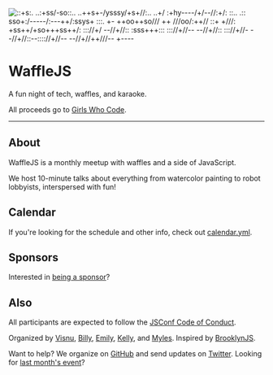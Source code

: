 ![
                 ::+s:.
             ..:+ss/-so::..
         ..++s+-/ysssy/+s+//:..
     ..+/ :+hy----/+/--//:+/:  ::..
  .::  sso+:/-----/:---++/:ssys+  :::.
 +-   ++oo++so/// ++ ///oo/:++//    ::+
 +///:    +ss++/+so+++ss++/:    ::://+/
 --//+//::    :sss+++:::    ::://+//--
     --//+//::           ::://+//-
         --//+//::--:::://+//--
             --//+//++///--
                 +----
](/images/wmo.png)

WaffleJS
========

A fun night of tech, waffles, and karaoke.

All proceeds go to [Girls Who Code][7].

* * *

About
-----
WaffleJS is a monthly meetup with waffles and a side of JavaScript.

We host 10-minute talks about everything from watercolor painting to
robot lobbyists, interspersed with fun!

Calendar
--------
If you're looking for the schedule and other info, check out [calendar.yml](models/calendar.yml).

Sponsors
--------
Interested in [being a sponsor](https://wafflejs.com/sponsorship)?

Also
----
All participants are expected to follow the [JSConf Code of Conduct][3].

Organized by [Visnu][@visnup], [Billy][@billyroh],
[Emily][@nexxylove], [Kelly][@kng], and [Myles][@thealphanerd]. Inspired by [BrooklynJS][8].

Want to help? We organize on [GitHub][4] and send updates on
[Twitter][@wafflejs]. Looking for [last month's event][10]?

[1]: https://ti.to/wafflejs/october
[2]: https://goo.gl/maps/0gkOe
[3]: http://jsconf.com/codeofconduct.html
[4]: https://github.com/wafflejs/wafflejs.github.io/issues
[7]: http://girlswhocode.com/
[8]: http://brooklynjs.com
[10]: https://wafflejs.com/past/2015-09
[11]: https://github.com/wafflejs/wafflejs.github.io/issues/51
[12]: https://github.com/wafflejs/wafflejs.github.io/issues/54
[13]: https://wafflejs.com/karaoke/

[@visnup]: https://twitter.com/visnup
[@billyroh]: https://twitter.com/billyroh
[@nexxylove]: https://twitter.com/nexxylove
[@kng]: https://twitter.com/kng
[@thealphanerd]: https://twitter.com/thealphanerd
[@wafflejs]: https://twitter.com/wafflejs
